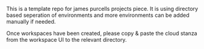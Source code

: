 This is a template repo for james purcells projects piece. It is using directory based seperation of environments and more environments can be added manually if needed.

Once workspaces have been created, please copy & paste the cloud stanza from the workspace UI to the relevant directory.